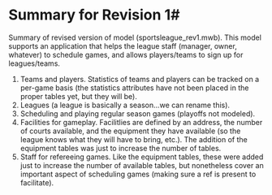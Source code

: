 # Summary for Revision 1#

Summary of revised version of model (sportsleague_rev1.mwb). This model supports an application that helps the league staff (manager, owner, whatever) to schedule games, and allows players/teams to sign up for leagues/teams.  

1) Teams and players. Statistics of teams and players can be tracked on a per-game basis (the statistics attributes have not been placed in the proper tables yet, but they will be).  
2) Leagues (a league is basically a season...we can rename this). 
3) Scheduling and playing regular season games (playoffs not modeled).  
4) Facilities for gameplay. Facilitlies are defined by an address, the number of courts available, and the equipment they have available (so the league knows what they will have to bring, etc.). The addition of the equipment tables was just to increase the number of tables.
5) Staff for refereeing games. Like the equipment tables, these were added just to increase the number of available tables, but nonetheless cover an important aspect of scheduling games (making sure a ref is present to facilitate).  



